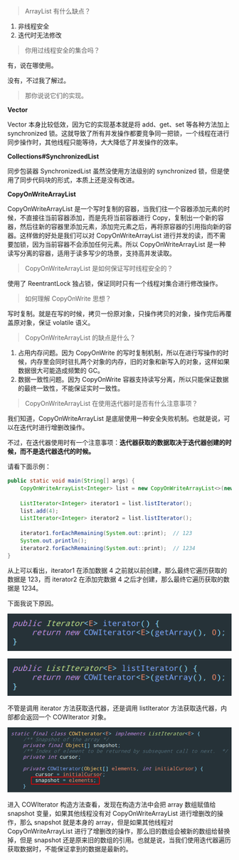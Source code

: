 > ArrayList 有什么缺点？

1.  非线程安全
2.  迭代时无法修改

> 你用过线程安全的集合吗？

有，说在哪使用。

没有，不过我了解过。

> 那你说说它们的实现。

**Vector**

Vector 本身比较低效，因为它的实现基本就是将 add、get、set 等各种方法加上 synchronized 锁。这就导致了所有并发操作都要竞争同一把锁，一个线程在进行同步操作时，其他线程只能等待，大大降低了并发操作的效率。

**Collections#SynchronizedList**

同步包装器 SynchronizedList 虽然没使用方法级别的 synchronized 锁，但是使用了同步代码块的形式，本质上还是没有改进。

**CopyOnWriteArrayList**

CopyOnWriteArrayList 是一个写时复制的容器，当我们往一个容器添加元素的时候，不直接往当前容器添加，而是先将当前容器进行 Copy，复制出一个新的容器，然后往新的容器里添加元素，添加完元素之后，再将原容器的引用指向新的容器。这样做的好处是我们可以对 CopyOnWriteArrayList 进行并发的读，而不需要加锁，因为当前容器不会添加任何元素。所以 CopyOnWriteArrayList 是一种读写分离的容器，适用于读多写少的场景，支持高并发读取。

> CopyOnWriteArrayList 是如何保证写时线程安全的？

使用了 ReentrantLock 独占锁，保证同时只有一个线程对集合进行修改操作。

> 如何理解 CopyOnWrite 思想？

写时复制。就是在写的时候，拷贝一份原对象，只操作拷贝的对象，操作完后再覆盖原对象，保证 volatile 语义。

> CopyOnWriteArrayList 的缺点是什么？

1.  占用内存问题。因为 CopyOnWrite 的写时复制机制，所以在进行写操作的时候，内存里会同时驻扎两个对象的内存，旧的对象和新写入的对象，这样如果数据很大可能造成频繁的 GC。
2.  数据一致性问题。因为 CopyOnWrite 容器支持读写分离，所以只能保证数据的最终一致性，不能保证实时一致性。

> CopyOnWriteArrayList 在使用迭代器时是否有什么注意事项？

我们知道，CopyOnWriteArrayList 是底层使用一种安全失败机制。也就是说，可以在迭代时进行增删改操作。

不过，在迭代器使用时有一个注意事项：**迭代器获取的数据取决于迭代器创建的时候，而不是迭代器迭代的时候。**

请看下面示例：

```java
public static void main(String[] args) {
    CopyOnWriteArrayList<Integer> list = new CopyOnWriteArrayList<>(new Integer[]{1, 2, 3});

    ListIterator<Integer> iterator1 = list.listIterator();
    list.add(4);
    ListIterator<Integer> iterator2 = list.listIterator();

    iterator1.forEachRemaining(System.out::print);  // 123
    System.out.println();
    iterator2.forEachRemaining(System.out::print);  // 1234
}
```

从上可以看出，iterator1 在添加数据 4 之前就以前创建，那么最终它遍历获取的数据是 123，而 iterator2 在添加完数据 4 之后才创建，那么最终它遍历获取的数据是 1234。

下面我说下原因。

![](../Map/images/1460000022544389-20201220223739733.png)

![](../Map/images/1460000022544391-20201220223739737.png)

不管是调用 iterator 方法获取迭代器，还是调用 listIterator 方法获取迭代器，内部都会返回一个 COWIterator 对象。

![](../Map/images/1460000022544392-20201220223739745.png)

进入 COWIterator 构造方法查看，发现在构造方法中会把 array 数组赋值给 snapshot 变量，如果其他线程没有对 CopyOnWriteArrayList 进行增删改的操作，那么 snapshot 就是本身的 array，但是如果其他线程对 CopyOnWriteArrayList 进行了增删改的操作，那么旧的数组会被新的数组给替换掉，但是 snapshot 还是原来旧的数组的引用。也就是说，当我们使用迭代器遍历获取数据时，不能保证拿到的数据是最新的。
